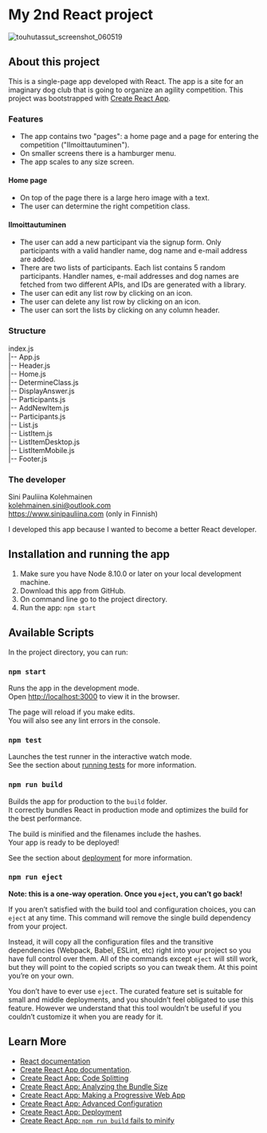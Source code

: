 # My 2nd React project

![touhutassut_screenshot_060519](https://user-images.githubusercontent.com/19979333/57236251-4c73af80-702d-11e9-9b2e-e09c9c3a9f81.jpg)

## About this project

This is a single-page app developed with React. The app is a site for an imaginary dog club that is going to organize an agility competition. This project was bootstrapped with [Create React App](https://github.com/facebook/create-react-app).

### Features

- The app contains two "pages": a home page and a page for entering the competition ("Ilmoittautuminen").
- On smaller screens there is a hamburger menu.
- The app scales to any size screen.

#### Home page
- On top of the page there is a large hero image with a text.
- The user can determine the right competition class.

#### Ilmoittautuminen
- The user can add a new participant via the signup form. Only participants with a valid handler name, dog name and e-mail address are added.
- There are two lists of participants. Each list contains 5 random participants. Handler names, e-mail addresses and dog names are fetched from two different APIs, and IDs are generated with a library.
- The user can edit any list row by clicking on an icon.
- The user can delete any list row by clicking on an icon.
- The user can sort the lists by clicking on any column header.

### Structure
index.js  
|-- App.js  
  |-- Header.js  
  |-- Home.js  
    |-- DetermineClass.js  
      |-- DisplayAnswer.js  
  |-- Participants.js  
    |-- AddNewItem.js  
    |-- Participants.js  
      |-- List.js  
        |-- ListItem.js  
          |-- ListItemDesktop.js  
          |-- ListItemMobile.js  
  |-- Footer.js

### The developer

Sini Pauliina Kolehmainen  
kolehmainen.sini@outlook.com  
https://www.sinipauliina.com (only in Finnish)  

I developed this app because I wanted to become a better React developer.

## Installation and running the app

1. Make sure you have Node 8.10.0 or later on your local development machine.
2. Download this app from GitHub.
3. On command line go to the project directory.
4. Run the app: `npm start`

## Available Scripts

In the project directory, you can run:

### `npm start`

Runs the app in the development mode.<br>
Open [http://localhost:3000](http://localhost:3000) to view it in the browser.

The page will reload if you make edits.<br>
You will also see any lint errors in the console.

### `npm test`

Launches the test runner in the interactive watch mode.<br>
See the section about [running tests](https://facebook.github.io/create-react-app/docs/running-tests) for more information.

### `npm run build`

Builds the app for production to the `build` folder.<br>
It correctly bundles React in production mode and optimizes the build for the best performance.

The build is minified and the filenames include the hashes.<br>
Your app is ready to be deployed!

See the section about [deployment](https://facebook.github.io/create-react-app/docs/deployment) for more information.

### `npm run eject`

**Note: this is a one-way operation. Once you `eject`, you can’t go back!**

If you aren’t satisfied with the build tool and configuration choices, you can `eject` at any time. This command will remove the single build dependency from your project.

Instead, it will copy all the configuration files and the transitive dependencies (Webpack, Babel, ESLint, etc) right into your project so you have full control over them. All of the commands except `eject` will still work, but they will point to the copied scripts so you can tweak them. At this point you’re on your own.

You don’t have to ever use `eject`. The curated feature set is suitable for small and middle deployments, and you shouldn’t feel obligated to use this feature. However we understand that this tool wouldn’t be useful if you couldn’t customize it when you are ready for it.

## Learn More

- [React documentation](https://reactjs.org/)
- [Create React App documentation](https://facebook.github.io/create-react-app/docs/getting-started).
- [Create React App: Code Splitting](https://facebook.github.io/create-react-app/docs/code-splitting)
- [Create React App: Analyzing the Bundle Size](https://facebook.github.io/create-react-app/docs/analyzing-the-bundle-size)
- [Create React App: Making a Progressive Web App](https://facebook.github.io/create-react-app/docs/making-a-progressive-web-app)
- [Create React App: Advanced Configuration](https://facebook.github.io/create-react-app/docs/advanced-configuration)
- [Create React App: Deployment](https://facebook.github.io/create-react-app/docs/deployment)
- [Create React App: `npm run build` fails to minify](https://facebook.github.io/create-react-app/docs/troubleshooting#npm-run-build-fails-to-minify)
